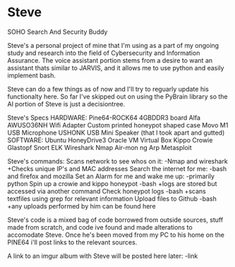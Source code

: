 # Steve
SOHO Search And Security Buddy

  Steve's a personal project of mine that I'm using as a part of my ongoing study and research into the field of Cybersecurity and Information Assurance. The voice assistant portion stems from a desire to want an assistant thats similar to JARVIS, and it allows me to use python and easily implement bash. 

  Steve can do a few things as of now and I'll try to reguarly update his functionalty here. So far I've skipped out on using the PyBrain library so the AI portion of Steve is just a decisiontree. 

Steve's Specs
HARDWARE:
  Pine64-ROCK64 4GBDDR3 board
  Alfa AWUSO36NH Wifi Adapter
  Custom printed honeypot shaped case
  Movo M1 USB Microphone
  USHONK USB Mini Speaker (that I took apart and gutted)
SOFTWARE:
  Ubuntu
  HoneyDrive3
  Oracle VM Virtual Box
  Kippo
  Crowie
  Glastopf
  Snort
  ELK
  Wireshark
  Nmap
  Air-mon ng
  Arp
  Metasploit
 
Steve's commands:
  Scans network to see whos on it:
    -Nmap and wireshark
      +Checks unique IP's and MAC addresses
  Search the internet for me:
    -bash and firefox and mozilla
  Set an Alarm for me and wake me up:
    -primarily python 
  Spin up a crowie and kippo honeypot
    -bash
      +logs are stored but accessed via another command
  Check honeypot logs
     -bash 
      +scans textfiles using grep for relevant information
  Upload files to Github
     -bash
       +any uploads performed by him can be found here
      
Steve's code is a mixed bag of code borrowed from outside sources, stuff made from scratch, and code ive found and made alterations to accomodate Steve. Once he's been moved from my PC to his home on the PINE64 i'll post links to the relevant sources. 

A link to an imgur album with Steve will be posted here later:
-link

